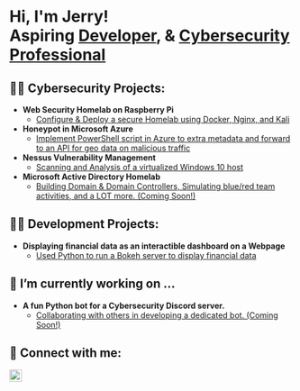 <h1>Hi, I'm Jerry! <br/>Aspiring <a href="https://github.com/JerryB0mb">Developer</a>, & <a href="https://jeremiahbray.com/">Cybersecurity Professional</a>

<h2>👨‍💻 Cybersecurity Projects:</h2>

- <b>Web Security Homelab on Raspberry Pi</b>
  - [Configure & Deploy a secure Homelab using Docker, Nginx, and Kali](https://github.com/JerryB0mb/Web-security-homelab)
- <b>Honeypot in Microsoft Azure</b>
  - [Implement PowerShell script in Azure to extra metadata and forward to an API for geo data on malicious traffic](https://github.com/JerryB0mb/Azure)
- <b>Nessus Vulnerability Management</b>
  - [Scanning and Analysis of a virtualized Windows 10 host](https://github.com/JerryB0mb/Nessus)
- <b>Microsoft Active Directory Homelab</b>
  - [Building Domain & Domain Controllers, Simulating blue/red team activities, and a LOT more. (Coming Soon!)](https://github.com/JerryB0mb)

<h2>👨‍💻 Development Projects:</h2>

- <b>Displaying financial data as an interactible dashboard on a Webpage</b>
  - [Used Python to run a Bokeh server to display financial data](https://github.com/JerryB0mb/financial-dashboard)

<h2>🔭 I’m currently working on ...</h2>

- <b>A fun Python bot for a Cybersecurity Discord server. </b>
  - [Collaborating with others in developing a dedicated bot. (Coming Soon!)](https://github.com/JerryB0mb)
    
<h2> 🤳 Connect with me:</h2>

<!--[<img align="left" alt="JoshMadakor | YouTube" width="22px" src="https://cdn.jsdelivr.net/npm/simple-icons@v3/icons/youtube.svg" />][youtube]
[<img align="left" alt="JoshMadakor | Twitter" width="22px" src="https://cdn.jsdelivr.net/npm/simple-icons@v3/icons/twitter.svg" />][twitter] -->
[<img align="left" alt="JoshMadakor | LinkedIn" width="22px" src="https://cdn.jsdelivr.net/npm/simple-icons@v3/icons/linkedin.svg" />][linkedin]
<!--[<img align="left" alt="JoshMadakor | Instagram" width="22px" src="https://cdn.jsdelivr.net/npm/simple-icons@v3/icons/instagram.svg" />][instagram] 

[twitter]: https://twitter.com/joshmadakor
[youtube]: https://www.youtube.com/c/joshmadakor
[instagram]: https://www.instagram.com/joshmadakor/ -->
[linkedin]: https://www.linkedin.com/in/jeremiah-bray-241052188/
<!--
**joshmadakor1/joshmadakor1** is a ✨ _special_ ✨ repository because its `README.md` (this file) appears on your GitHub profile.

Here are some ideas to get you started:

- 🔭 I’m currently working on ...
- 🌱 I’m currently learning ...
- 👯 I’m looking to collaborate on ...
- 🤔 I’m looking for help with ...
- 💬 Ask me about ...
- 📫 How to reach me: ...
- 😄 Pronouns: ...
- ⚡ Fun fact: ...
-->
